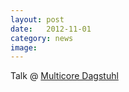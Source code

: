 ```yaml
---
layout: post
date:   2012-11-01
category: news
image: 
---
```


Talk @ [Multicore Dagstuhl](https://www.dagstuhl.de/en/program/calendar/semhp/?semnr=12161)